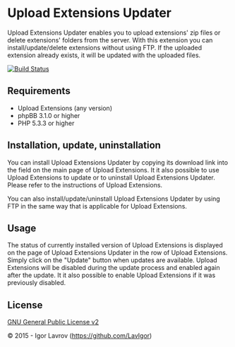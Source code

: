 Upload Extensions Updater
=========================
Upload Extensions Updater enables you to upload extensions' zip files or delete extensions' folders from the server.
With this extension you can install/update/delete extensions without using FTP. If the uploaded extension already exists, it will be updated with the uploaded files.

[![Build Status](https://travis-ci.org/BoardTools/updater.svg?branch=master)](https://travis-ci.org/BoardTools/updater)

## Requirements
* Upload Extensions (any version)
* phpBB 3.1.0 or higher
* PHP 5.3.3 or higher

## Installation, update, uninstallation
You can install Upload Extensions Updater by copying its download link into the field on the main page of Upload Extensions.
It it also possible to use Upload Extensions to update or to uninstall Upload Extensions Updater.
Please refer to the instructions of Upload Extensions.

You can also install/update/uninstall Upload Extensions Updater by using FTP in the same way that is applicable for Upload Extensions.

## Usage
The status of currently installed version of Upload Extensions is displayed
on the page of Upload Extensions Updater in the row of Upload Extensions.
Simply click on the "Update" button when updates are available.
Upload Extensions will be disabled during the update process and enabled again after the update.
It it also possible to enable Upload Extensions if it was previously disabled.

## License
[GNU General Public License v2](http://opensource.org/licenses/GPL-2.0)

© 2015 - Igor Lavrov (https://github.com/LavIgor)